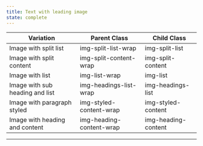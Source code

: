 ```yaml
---
title: Text with leading image
state: complete
---
```


| Variation | Parent Class | Child Class |
|----------|-------------|------|
| Image with split list | img-split-list-wrap | img-split-list |
| Image with split content | img-split-content-wrap | img-split-content |
| Image with list | img-list-wrap | img-list |
| Image with sub heading and list | img-headings-list-wrap | img-headings-list |
| Image with paragraph styled | img-styled-content-wrap | img-styled-content |
| Image with heading and content | img-heading-content-wrap | img-heading-content |

---